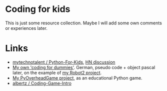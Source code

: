 # Coding for kids

This is just some resource collection.
Maybe I will add some own comments or experiences later.


# Links

* [mytechnotalent / Python-For-Kids](https://github.com/mytechnotalent/Python-For-Kids), [HN discussion](https://news.ycombinator.com/item?id=24633199)
* [My own 'coding for dummies'](http://www.az2000.de/docs/coding_for_dummies/).
  German, pseudo code + object pascal later, on the example of [my Robot2 project](https://github.com/albertz/Robot2).
* [My PyOverheadGame project](https://github.com/albertz/PyOverheadGame),
  as an educational Python game.
* [albertz / Coding-Game-Intro](https://github.com/albertz/Coding-Game-Intro)
